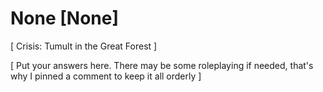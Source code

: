 # None [None]
[ Crisis: Tumult in the Great Forest ]

[ Put your answers here. There may be some roleplaying if needed, that's why I pinned a comment to keep it all orderly ]
